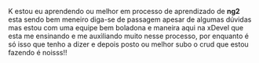 K estou eu aprendendo ou melhor em processo de aprendizado de <b>ng2</b> esta sendo bem meneiro diga-se de passagem
apesar de algumas dúvidas mas estou com uma equipe bem boladona e maneira aqui na xDevel que esta me ensinando e me auxìliando muito nesse processo, por enquanto é só isso que tenho a dizer e depois posto ou melhor subo o crud que estou fazendo é noisss!!
